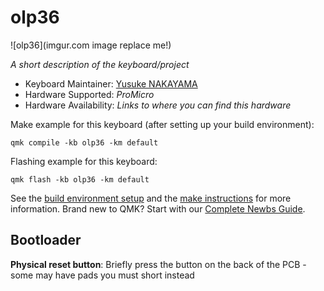 # olp36

![olp36](imgur.com image replace me!)

*A short description of the keyboard/project*

* Keyboard Maintainer: [Yusuke NAKAYAMA](https://github.com/olp36)
* Hardware Supported: *ProMicro*
* Hardware Availability: *Links to where you can find this hardware*

Make example for this keyboard (after setting up your build environment):

    qmk compile -kb olp36 -km default

Flashing example for this keyboard:

    qmk flash -kb olp36 -km default

See the [build environment setup](https://docs.qmk.fm/#/getting_started_build_tools) and the [make instructions](https://docs.qmk.fm/#/getting_started_make_guide) for more information. Brand new to QMK? Start with our [Complete Newbs Guide](https://docs.qmk.fm/#/newbs).

## Bootloader

 **Physical reset button**: Briefly press the button on the back of the PCB - some may have pads you must short instead
